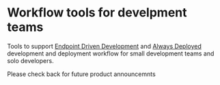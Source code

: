 # Workflow tools for develpment teams

Tools to support [Endpoint Driven Development](https://alwaysdeployed.com/endpoint-driven-development) and [Always Deployed](https://alwaysdeployed.com/)
development and deployment workflow for small development teams and solo developers.

Please check back for future product announcemnts
